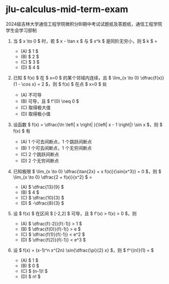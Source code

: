 # jlu-calculus-mid-term-exam
 2024级吉林大学通信工程学院微积分BI期中考试试题纸及答题纸，通信工程学院学生会学习部制

1. 当 $ x \to 0 $ 时，若 $ x - \tan x $ 与 $ x^k $ 是同阶无穷小，则 $ k $ = 
   - (A) $ 1 $
   - (B) $ 2 $
   - (C) $ 3 $
   - (D) $ 4 $

2. 已知 $ f(x) $ 在 $ x=0 $ 的某个邻域内连续，且 $ \lim_{x \to 0} \dfrac{f(x)}{1 - \cos x} = 2 $，则 $ f(x) $ 在点 $ x=0 $ 处
   - (A) 不可导
   - (B) 可导，且 $ f'(0) \neq 0 $
   - (C) 取得极大值
   - (D) 取得极小值

3. 设函数 $ f(x) = \dfrac{\ln \left| x \right| }{\left| x - 1 \right|} \sin x $，则 $ f(x) $ 有
   - (A) 1 个可去间断点，1 个跳跃间断点
   - (B) 1 个可去间断点，1 个无穷间断点
   - (C) 2 个跳跃间断点
   - (D) 2 个无穷间断点

4. 已知极限 $ \lim_{x \to 0} \dfrac{\tan{2x} + x f(x)}{\sin{x^3}} = 0 $，则 $ \lim_{x \to 0} \dfrac{2 + f(x)}{x^2} $ =
   - (A) $ \dfrac{13}{9} $
   - (B) $ 4 $
   - (C) $ \dfrac{10}{3} $
   - (D) $ -\dfrac{8}{3} $

5. 设 $ f(x) $ 在区间 $ [-2,2] $ 可导，且 $ f'(x) > f(x) > 0 $，则
   - (A) $ \dfrac{f(-2)}{f(-1)} > 1 $
   - (B) $ \dfrac{f(0)}{f(-1)} > e $
   - (C) $ \dfrac{f(1)}{f(-1)} < e^2 $
   - (D) $ \dfrac{f(2)}{f(-1)} < e^3 $

6. 设 $ f(x) = (x-1)^n x^{2n} \sin{\dfrac{\pi}{2} x} $，则 $ f^{(n)}(1) = $
   - (A) $ 1 $
   - (B) $ 0 $
   - (C) $ (n-1)! $
   - (D) $ n! $
